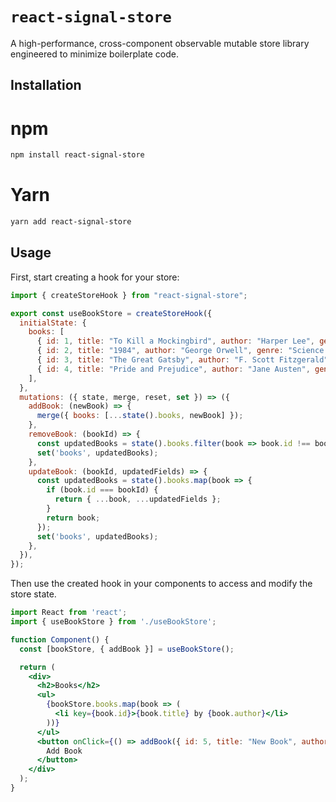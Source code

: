 # `react-signal-store`
A high-performance, cross-component observable mutable store library engineered to minimize boilerplate code.

## Installation

# npm
```sh
npm install react-signal-store
```
# Yarn
```sh
yarn add react-signal-store
```

## Usage

First, start creating a hook for your store:

```jsx
import { createStoreHook } from "react-signal-store";

export const useBookStore = createStoreHook({
  initialState: {
    books: [
      { id: 1, title: "To Kill a Mockingbird", author: "Harper Lee", genre: "Fiction" },
      { id: 2, title: "1984", author: "George Orwell", genre: "Science Fiction" },
      { id: 3, title: "The Great Gatsby", author: "F. Scott Fitzgerald", genre: "Fiction" },
      { id: 4, title: "Pride and Prejudice", author: "Jane Austen", genre: "Romance" },
    ],
  },
  mutations: ({ state, merge, reset, set }) => ({
    addBook: (newBook) => {
      merge({ books: [...state().books, newBook] });
    },
    removeBook: (bookId) => {
      const updatedBooks = state().books.filter(book => book.id !== bookId);
      set('books', updatedBooks);
    },
    updateBook: (bookId, updatedFields) => {
      const updatedBooks = state().books.map(book => {
        if (book.id === bookId) {
          return { ...book, ...updatedFields };
        }
        return book;
      });
      set('books', updatedBooks);
    },
  }),
});
```
Then use the created hook in your components to access and modify the store state.

```jsx
import React from 'react';
import { useBookStore } from './useBookStore';

function Component() {
  const [bookStore, { addBook }] = useBookStore();

  return (
    <div>
      <h2>Books</h2>
      <ul>
        {bookStore.books.map(book => (
          <li key={book.id}>{book.title} by {book.author}</li>
        ))}
      </ul>
      <button onClick={() => addBook({ id: 5, title: "New Book", author: "New Author", genre: "New Genre" })}>
        Add Book
      </button>
    </div>
  );
}
```
